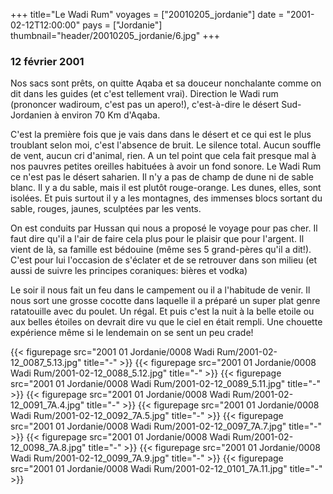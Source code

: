 +++
title="Le Wadi Rum"
voyages = ["20010205_jordanie"]
date = "2001-02-12T12:00:00"
pays = ["Jordanie"]
thumbnail="header/20010205_jordanie/6.jpg"
+++
### 12 février 2001

Nos sacs sont prêts, on quitte Aqaba et sa douceur nonchalante
comme on dit dans les guides (et c'est tellement vrai). Direction
le Wadi rum (prononcer wadiroum, c'est pas un apero!), c'est-à-dire
le désert Sud-Jordanien à environ 70 Km d'Aqaba. 

C'est la première fois que je vais dans dans le désert et
ce qui est le plus troublant selon moi, c'est l'absence de
bruit. Le silence total. Aucun souffle de vent, aucun cri
d'animal, rien. A un tel point que cela fait presque mal à
nos pauvres petites oreilles habituées à avoir un fond sonore.
Le Wadi Rum ce n'est pas le désert saharien. Il n'y a pas
de champ de dune ni de sable blanc. Il y a du sable, mais
il est plutôt rouge-orange. Les dunes, elles, sont isolées.
Et puis surtout il y a les montagnes, des immenses blocs sortant
du sable, rouges, jaunes, sculptées par les vents. 

On est conduits par Hussan qui nous a proposé le voyage pour
pas cher. Il faut dire qu'il a l'air de faire cela plus pour
le plaisir que pour l'argent. Il vient de là, sa famille est
bédouine (même ses 5 grand-pères qu'il a dit!). C'est pour
lui l'occasion de s'éclater et de se retrouver dans son milieu
(et aussi de suivre les principes coraniques: bières et vodka)


Le soir il nous fait un feu dans le campement ou il a l'habitude
de venir. Il nous sort une grosse cocotte dans laquelle il
a préparé un super plat genre ratatouille avec du poulet.
Un régal. Et puis c'est la nuit à la belle etoile ou aux belles
étoiles on devrait dire vu que le ciel en était rempli. Une
chouette expérience même si le lendemain on se sent un peu
crade! 


{{< figurepage src="2001 01 Jordanie/0008 Wadi Rum/2001-02-12_0087_5.13.jpg" title="-"  >}}
{{< figurepage src="2001 01 Jordanie/0008 Wadi Rum/2001-02-12_0088_5.12.jpg" title="-"  >}}
{{< figurepage src="2001 01 Jordanie/0008 Wadi Rum/2001-02-12_0089_5.11.jpg" title="-"  >}}
{{< figurepage src="2001 01 Jordanie/0008 Wadi Rum/2001-02-12_0091_7A.4.jpg" title="-"  >}}
{{< figurepage src="2001 01 Jordanie/0008 Wadi Rum/2001-02-12_0092_7A.5.jpg" title="-"  >}}
{{< figurepage src="2001 01 Jordanie/0008 Wadi Rum/2001-02-12_0097_7A.7.jpg" title="-"  >}}
{{< figurepage src="2001 01 Jordanie/0008 Wadi Rum/2001-02-12_0098_7A.8.jpg" title="-"  >}}
{{< figurepage src="2001 01 Jordanie/0008 Wadi Rum/2001-02-12_0099_7A.9.jpg" title="-"  >}}
{{< figurepage src="2001 01 Jordanie/0008 Wadi Rum/2001-02-12_0101_7A.11.jpg" title="-"  >}}


